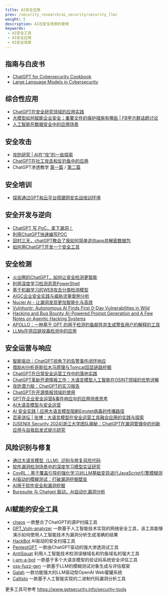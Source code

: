 ```yaml
---
title: AI安全应用
prev: /security_research/ai_security/security_llm/
weight: 5
description: AI在安全场景的使用
keywords:
 - AI安全工具
 - AI安全应用
 - AI安全场景
---
```


## 指南与白皮书
- [ChatGPT for Cybersecurity Cookbook](https://sec.cafe/handbook/pdf/chatgptforcybersecuritycookbook.pdf)
- [Large Language Models in Cybersecurity](https://sec.cafe/handbook/pdf/LLM_in_cyber_security__1730205794.pdf)

## 综合性应用
- [ChatGPT在安全研究领域的应用实践](https://www.freebuf.com/articles/network/361119.html)
- [大模型如何赋能企业安全；重要文件的保护措施有哪些 | FB甲方群话题讨论](https://www.freebuf.com/articles/396293.html)
- [人工智能在数据安全中的应用场景](https://www.freebuf.com/articles/database/389711.html)

## 安全攻击
- [攻防研究 | AI在“攻”的一些探索](https://www.freebuf.com/articles/web/399553.html)
- [ChatGPT在社工攻击和反钓鱼中的应用](https://www.freebuf.com/articles/network/361452.html)
- ChatGPT渗透教学 [第一篇](https://www.freebuf.com/articles/others-articles/357350.html) / [第二篇](https://www.freebuf.com/articles/others-articles/357381.html)

## 安全培训
- [探索通过GPT和云平台搭建网安实战培训环境](https://www.freebuf.com/articles/neopoints/397366.html)

## 安全开发与逆向
- [ChatGPT 写 PoC，拿下漏洞！](https://www.freebuf.com/articles/network/361896.html)
- [利用ChatGPT快速编写POC](https://www.freebuf.com/articles/web/352155.html)
- [回村三天，chatGPT教会了我如何简单逆向app并解密数据包](https://www.freebuf.com/articles/mobile/355589.html)
- [如何用ChatGPT开发一个安全工具](https://www.freebuf.com/sectool/398605.html)
  
## 安全检测
- [火出圈的ChatGPT，如何让安全检测更智能](https://www.freebuf.com/articles/network/359678.html)
- [利用深度学习检测恶意PowerShell](https://www.freebuf.com/articles/network/213619.html)
- [基于机器学习的WEB攻击分类检测模型](https://www.freebuf.com/news/184687.html)
- [AIGC企业安全实践与威胁流量案例分析](https://www.freebuf.com/articles/es/378943.html)
- [Nuclei AI - 让漏洞发现更加智能化与高效](https://mp.weixin.qq.com/s/v3heaDPaxJXKKU2wwahcBA)
- [Vulnhuntr: Autonomous AI Finds First 0-Day Vulnerabilities in Wild](https://protectai.com/threat-research/vulnhuntr-first-0-day-vulnerabilities)
- [Hacking and Bug Bounty AI-Powered Prompt Generation and A Few Notes on Agentic Hacking Systems](https://becomingahacker.org/hacking-and-bug-bounty-ai-powered-prompt-generation-and-a-few-notes-on-hacking-agentic-systems-a569e4511199)
- [APOLLO：一种基于 GPT 的用于检测钓鱼邮件并生成警告用户的解释的工具](https://mp.weixin.qq.com/s/w-Rshy1GR3MZY4ca4bsrVQ)
- [LLMs在供应链投毒检测中的应用](https://mp.weixin.qq.com/s/Dek0AdFNxf_C-q5pLX3ktw)

## 安全运营与响应
- [智能驱动｜ChatGPT视角下的告警事件闭环响应](https://www.freebuf.com/articles/network/396552.html)
- [借助AI分析哥斯拉木马原理与Tomcat回显链路挖掘](https://www.freebuf.com/articles/network/377033.html)
- [ChatGPT在日常安全运营工作中的落地实践](https://www.freebuf.com/articles/network/368755.html)
- [ChatGPT革新开源情报工作：大语言模型人工智能在OSINT领域的优势详解](https://www.freebuf.com/articles/network/368165.html)
- [攻防潜力股：ChatGPT的实习报告](https://www.freebuf.com/news/362480.html)
- [ChatGPT在开源情报领域的使用](https://www.freebuf.com/articles/neopoints/361609.html)
- [GPT在企业安全运营&事件响应中的应用场景思考](https://www.freebuf.com/articles/es/367996.html)
- [AI大语言模型与安全运营](https://www.freebuf.com/articles/security-management/390403.html)
- [AI 安全实践 | 应用大语言模型阻断Emotet病毒的传播路径 ](https://www.freebuf.com/articles/network/376646.html)
- [百家讲坛 | 张博：大语言模型在安全运营工具融合应用的实践与探索](https://mp.weixin.qq.com/s/Q2sCWNJnPHuWlqll4Sf-pQ)
- [[USENIX Security 2024]浙江大学团队揭秘：ChatGPT在漏洞管理中的创新应用与自我启发式提示研究](https://mp.weixin.qq.com/s/T2W4EcUe-wpA67LtuKzs_g)

## 风险识别与修复
- [通过大语言模型（LLM）识别与修复风险代码](https://www.freebuf.com/articles/web/371325.html)
- [软件漏洞检测场景中的深度学习模型实证研究](https://www.freebuf.com/articles/network/376001.html)
- [CovRL：基于覆盖引导的强化学习对LLM基础变异进行JavaScript引擎模糊测](https://www.freebuf.com/articles/network/397813.html)
- [AI驱动的模糊测试：打破漏洞挖掘壁垒](https://mp.weixin.qq.com/s/klvH04FeEVnmgeBYFYKVSQ)
- [AI用于软件安全和漏洞挖掘](https://mp.weixin.qq.com/s/O-E8fyRhTWmSbiWqeD2NOw)
- [Burpsuite 与 Chatgpt 联动，AI自动化漏洞分析](https://mp.weixin.qq.com/s/-9RvZ1eezEceob2LJrO-oA)

## AI赋能的安全工具
- [chaos](https://github.com/r57-labs/chaos) 一款整合了ChatGPT的源IP扫描工具
- [GPT_Vuln-analyzer](https://github.com/morpheuslord/GPT_Vuln-analyzer) 一款基于人工智能技术实现的网络安全工具，该工具能够演示如何使用人工智能技术为漏洞分析生成准确的结果
- [HackBot](https://github.com/UltimateSec/HackBot) AI驱动的安全扫描工具
- [PentestGPT](https://github.com/GreyDGL/PentestGPT) 一款由ChatGPT驱动的强大渗透测试工具
- [AntiSquat](https://github.com/redhuntlabs/antisquat) 利用人工智能技术检测误植域名和钓鱼域名的强大工具
- [i-am-a-bot](https://github.com/AashiqRamachandran/i-am-a-bot) 一款基于多个大语言模型的验证码系统安全评估工具
- [oss-fuzz-gen](https://github.com/google/oss-fuzz-gen) 一款基于LLM的模糊测试对象生成与评估框架
- [Galah](https://github.com/0x4D31/galah) 一款功能强大的LLM驱动型OpenAI Web蜜罐系统
- [Callisto](https://github.com/JetP1ane/Callisto) 一款基于人工智能实现的二进制代码漏洞分析工具

更多工具可参考 https://www.gptsecurity.info/security-tools
